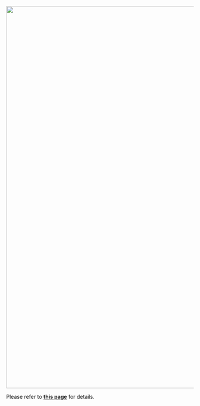 <img src="https://www.notion.so/image/https%3A%2F%2Fs3-us-west-2.amazonaws.com%2Fsecure.notion-static.com%2F32dcf2b2-0854-4316-9f76-22afc175f9f6%2Flogo-sky-lg.png?id=8fa7cae2-301d-4867-98bd-cf282e17e7b3&table=block&spaceId=e45edf07-3f30-4e2c-8406-49a24bd16ec0&width=2000&userId=1d9c01cc-b075-4f73-a2c0-7ee40dcfafe3&cache=v2" width="1024">

Please refer to **[this page](https://www.notion.so/Mouken-1-0-8fa7cae2301d486798bdcf282e17e7b3?pvs=4)** for details.</br>
